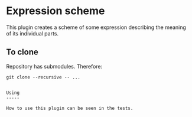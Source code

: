Expression scheme
=================

This plugin creates a scheme of some expression describing the meaning of its 
individual parts.

To clone
--------

Repository has submodules. Therefore:

`git clone --recursive -- ...`

<!-- To download ZIP
---------------

After download ZIP-archive you need init and update submodules.

```
git submodule foreach --recursive git submodule init
git submodule foreach --recursive git submodule update -->
```

Using
-----

How to use this plugin can be seen in the tests.

